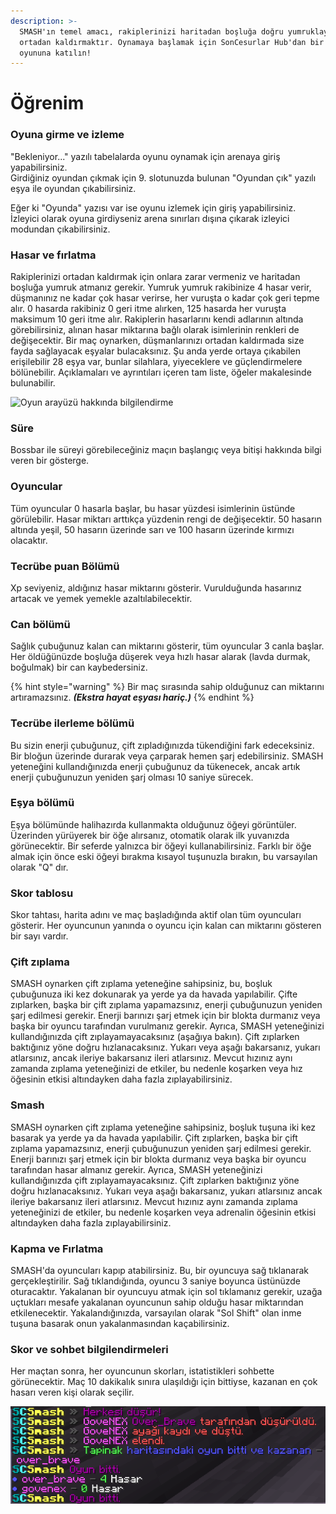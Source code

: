 ```yaml
---
description: >-
  SMASH'ın temel amacı, rakiplerinizi haritadan boşluğa doğru yumruklayarak
  ortadan kaldırmaktır. Oynamaya başlamak için SonCesurlar Hub'dan bir SMASH
  oyununa katılın!
---
```


# Öğrenim

### Oyuna girme ve izleme

"Bekleniyor..." yazılı tabelalarda oyunu oynamak için arenaya giriş yapabilirsiniz. \
Girdiğiniz oyundan çıkmak için 9. slotunuzda bulunan "Oyundan çık" yazılı eşya ile oyundan çıkabilirsiniz.

Eğer ki "Oyunda" yazısı var ise oyunu izlemek için giriş yapabilirsiniz.\
İzleyici olarak oyuna girdiyseniz arena sınırları dışına çıkarak izleyici modundan çıkabilirsiniz.

### Hasar ve fırlatma

Rakiplerinizi ortadan kaldırmak için onlara zarar vermeniz ve haritadan boşluğa yumruk atmanız gerekir. Yumruk yumruk rakibinize 4 hasar verir, düşmanınız ne kadar çok hasar verirse, her vuruşta o kadar çok geri tepme alır. 0 hasarda rakibiniz 0 geri itme alırken, 125 hasarda her vuruşta maksimum 10 geri itme alır. Rakiplerin hasarlarını kendi adlarının altında görebilirsiniz, alınan hasar miktarına bağlı olarak isimlerinin renkleri de değişecektir. Bir maç oynarken, düşmanlarınızı ortadan kaldırmada size fayda sağlayacak eşyalar bulacaksınız. Şu anda yerde ortaya çıkabilen erişilebilir 28 eşya var, bunlar silahlara, yiyeceklere ve güçlendirmelere bölünebilir. Açıklamaları ve ayrıntıları içeren tam liste, öğeler makalesinde bulunabilir.

![Oyun arayüzü hakkında bilgilendirme](../../../.gitbook/assets/2020-08-20\_18.25.17.png)

### Süre

Bossbar ile süreyi görebileceğiniz maçın başlangıç veya bitişi hakkında bilgi veren bir gösterge.

### Oyuncular

Tüm oyuncular 0 hasarla başlar, bu hasar yüzdesi isimlerinin üstünde görülebilir. Hasar miktarı arttıkça yüzdenin rengi de değişecektir. 50 hasarın altında yeşil, 50 hasarın üzerinde sarı ve 100 hasarın üzerinde kırmızı olacaktır.

### Tecrübe puan Bölümü

Xp seviyeniz, aldığınız hasar miktarını gösterir. Vurulduğunda hasarınız artacak ve yemek yemekle azaltılabilecektir.

### Can bölümü

Sağlık çubuğunuz kalan can miktarını gösterir, tüm oyuncular 3 canla başlar. Her öldüğünüzde boşluğa düşerek veya hızlı hasar alarak (lavda durmak, boğulmak) bir can kaybedersiniz.

{% hint style="warning" %}
&#x20;Bir maç sırasında sahip olduğunuz can miktarını artıramazsınız. _**(Ekstra hayat eşyası hariç.)**_
{% endhint %}

### Tecrübe ilerleme bölümü

Bu sizin enerji çubuğunuz, çift zıpladığınızda tükendiğini fark edeceksiniz. Bir bloğun üzerinde durarak veya çarparak hemen şarj edebilirsiniz. SMASH yeteneğini kullandığınızda enerji çubuğunuz da tükenecek, ancak artık enerji çubuğunuzun yeniden şarj olması 10 saniye sürecek.

### Eşya bölümü

Eşya bölümünde halihazırda kullanmakta olduğunuz öğeyi görüntüler. Üzerinden yürüyerek bir öğe alırsanız, otomatik olarak ilk yuvanızda görünecektir. Bir seferde yalnızca bir öğeyi kullanabilirsiniz. Farklı bir öğe almak için önce eski öğeyi bırakma kısayol tuşunuzla bırakın, bu varsayılan olarak "Q" dır.

### Skor tablosu

Skor tahtası, harita adını ve maç başladığında aktif olan tüm oyuncuları gösterir. Her oyuncunun yanında o oyuncu için kalan can miktarını gösteren bir sayı vardır.

### Çift zıplama

SMASH oynarken çift zıplama yeteneğine sahipsiniz, bu, boşluk çubuğunuza iki kez dokunarak ya yerde ya da havada yapılabilir. Çifte zıplarken, başka bir çift zıplama yapamazsınız, enerji çubuğunuzun yeniden şarj edilmesi gerekir. Enerji barınızı şarj etmek için bir blokta durmanız veya başka bir oyuncu tarafından vurulmanız gerekir. Ayrıca, SMASH yeteneğinizi kullandığınızda çift zıplayamayacaksınız (aşağıya bakın). Çift zıplarken baktığınız yöne doğru hızlanacaksınız. Yukarı veya aşağı bakarsanız, yukarı atlarsınız, ancak ileriye bakarsanız ileri atlarsınız. Mevcut hızınız aynı zamanda zıplama yeteneğinizi de etkiler, bu nedenle koşarken veya hız öğesinin etkisi altındayken daha fazla zıplayabilirsiniz.

### Smash

SMASH oynarken çift zıplama yeteneğine sahipsiniz, boşluk tuşuna iki kez basarak ya yerde ya da havada yapılabilir. Çift zıplarken, başka bir çift zıplama yapamazsınız, enerji çubuğunuzun yeniden şarj edilmesi gerekir. Enerji barınızı şarj etmek için bir blokta durmanız veya başka bir oyuncu tarafından hasar almanız gerekir. Ayrıca, SMASH yeteneğinizi kullandığınızda çift zıplayamayacaksınız. Çift zıplarken baktığınız yöne doğru hızlanacaksınız. Yukarı veya aşağı bakarsanız, yukarı atlarsınız ancak ileriye bakarsanız ileri atlarsınız. Mevcut hızınız aynı zamanda zıplama yeteneğinizi de etkiler, bu nedenle koşarken veya adrenalin öğesinin etkisi altındayken daha fazla zıplayabilirsiniz.

### Kapma ve Fırlatma

SMASH'da oyuncuları kapıp atabilirsiniz. Bu, bir oyuncuya sağ tıklanarak gerçekleştirilir. Sağ tıklandığında, oyuncu 3 saniye boyunca üstünüzde oturacaktır. Yakalanan bir oyuncuyu atmak için sol tıklamanız gerekir, uzağa uçtukları mesafe yakalanan oyuncunun sahip olduğu hasar miktarından etkilenecektir. Yakalandığınızda, varsayılan olarak "Sol Shift" olan inme tuşuna basarak onun yakalanmasından kaçabilirsiniz.

### Skor ve sohbet bilgilendirmeleri

Her maçtan sonra, her oyuncunun skorları, istatistikleri sohbette görünecektir. Maç 10 dakikalık sınıra ulaşıldığı için bittiyse, kazanan en çok hasarı veren kişi olarak seçilir.

![](<../../../.gitbook/assets/Ek Açıklama 2020-08-20 192500.png>)

